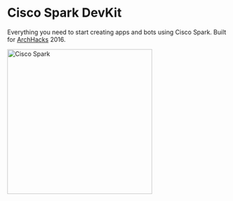 # Cisco Spark DevKit
Everything you need to start creating apps and bots using Cisco Spark. Built for [ArchHacks](https://archhacks.io) 2016.

<img src="https://boulder.startupweek.co/wp-content/uploads/sites/23/2016/05/Spark-Logo-bsw.png" alt="Cisco Spark" width=" 333px"/>

#### 
